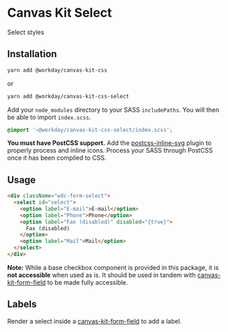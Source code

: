 # Canvas Kit Select

Select styles

## Installation

```sh
yarn add @workday/canvas-kit-css
```

or

```sh
yarn add @workday/canvas-kit-css-select
```

Add your `node_modules` directory to your SASS `includePaths`. You will then be able to import
`index.scss`.

```scss
@import '~@workday/canvas-kit-css-select/index.scss';
```

**You must have PostCSS support.** Add the
[postcss-inline-svg](https://github.com/TrySound/postcss-inline-svg) plugin to properly process and
inline icons. Process your SASS through PostCSS once it has been compiled to CSS.

## Usage

```html
<div className="wdc-form-select">
  <select id="select">
    <option label="E-mail">E-mail</option>
    <option label="Phone">Phone</option>
    <option label="Fax (disabled)" disabled="{true}">
      Fax (disabled)
    </option>
    <option label="Mail">Mail</option>
  </select>
</div>
```

**Note:** While a base checkbox component is provided in this package, it is **not accessible** when
used as is. It should be used in tandem with [canvas-kit-form-field](../../form-field/css) to be
made fully accessible.

## Labels

Render a select inside a [canvas-kit-form-field](../../form-field/css) to add a label.
